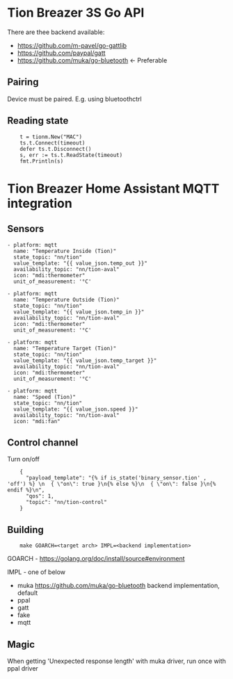 # Tion Breazer 3S Go API
There are thee backend available:
  - https://github.com/m-pavel/go-gattlib
  - https://github.com/paypal/gatt
  - https://github.com/muka/go-bluetooth <- Preferable
## Pairing
Device must be paired. E.g. using bluetoothctrl
## Reading state
```
    t = tionm.New("MAC")
    ts.t.Connect(timeout)
    defer ts.t.Disconnect()
    s, err := ts.t.ReadState(timeout)
    fmt.Println(s)
```
# Tion Breazer Home Assistant MQTT integration
## Sensors
```
- platform: mqtt
  name: "Temperature Inside (Tion)"
  state_topic: "nn/tion"
  value_template: "{{ value_json.temp_out }}"
  availability_topic: "nn/tion-aval"
  icon: "mdi:thermometer"
  unit_of_measurement: '°C'

- platform: mqtt
  name: "Temperature Outside (Tion)"
  state_topic: "nn/tion"
  value_template: "{{ value_json.temp_in }}"
  availability_topic: "nn/tion-aval"
  icon: "mdi:thermometer"
  unit_of_measurement: '°C'

- platform: mqtt
  name: "Temperature Target (Tion)"
  state_topic: "nn/tion"
  value_template: "{{ value_json.temp_target }}"
  availability_topic: "nn/tion-aval"
  icon: "mdi:thermometer"
  unit_of_measurement: '°C'

- platform: mqtt
  name: "Speed (Tion)"
  state_topic: "nn/tion"
  value_template: "{{ value_json.speed }}"
  availability_topic: "nn/tion-aval"
  icon: "mdi:fan"

```
## Control channel
Turn on/off
```
    {
      "payload_template": "{% if is_state('binary_sensor.tion' , 'off') %} \n  { \"on\": true }\n{% else %}\n  { \"on\": false }\n{% endif %}\n",
      "qos": 1,
      "topic": "nn/tion-control"
    }
```
## Building
```
    make GOARCH=<target arch> IMPL=<backend implementation>
```
GOARCH - https://golang.org/doc/install/source#environment

IMPL - one of below
  - muka https://github.com/muka/go-bluetooth backend implementation, default
  - ppal
  - gatt 
  - fake 
  - mqtt 
## Magic
 When getting 'Unexpected response length' with muka driver, run once with ppal driver
 